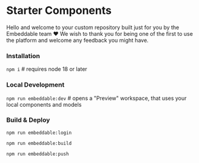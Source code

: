 # Starter Components
Hello and welcome to your custom repository built just for you by the Embeddable team ❤️ We wish to thank you for being one of the first to use the platform and welcome any feedback you might have.

### Installation

`npm i` # requires node 18 or later

### Local Development
`npm run embeddable:dev` # opens a "Preview" workspace, that uses your local components and models

### Build & Deploy
`npm run embeddable:login`

`npm run embeddable:build`

`npm run embeddable:push`